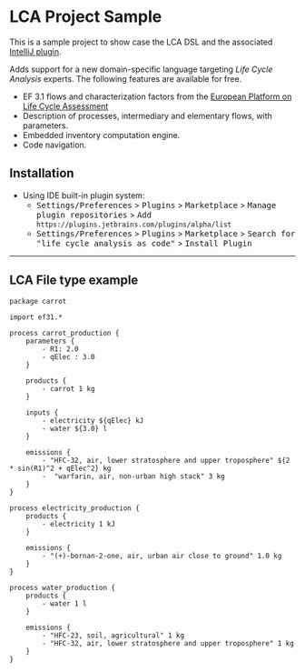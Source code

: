 # LCA Project Sample

This is a sample project to show case the LCA DSL and the associated [IntelliJ plugin](https://plugins.jetbrains.com/plugin/20543-life-cycle-analysis-as-code).

<!-- Plugin description -->
Adds support for a new domain-specific language targeting <i>Life Cycle Analysis</i> experts. The following features are available for free.
<ul>
    <li>EF 3.1 flows and characterization factors from the <a href="https://eplca.jrc.ec.europa.eu/LCDN/developerEF.xhtml">European Platform on Life Cycle Assessment</a></li>
    <li>Description of processes, intermediary and elementary flows, with parameters.</li>
    <li>Embedded inventory computation engine.</li>
    <li>Code navigation.</li>
</ul>
<!-- Plugin description end -->

## Installation

- Using IDE built-in plugin system:
  - <kbd>Settings/Preferences</kbd> > <kbd>Plugins</kbd> > <kbd>Marketplace</kbd> > <kbd>Manage plugin repositories</kbd> > <kbd> Add `https://plugins.jetbrains.com/plugins/alpha/list` </kbd>
  - <kbd>Settings/Preferences</kbd> > <kbd>Plugins</kbd> > <kbd>Marketplace</kbd> > <kbd>Search for "life cycle analysis as code"</kbd> >
    <kbd>Install Plugin</kbd>
  

---


## LCA File type example


```lca
package carrot

import ef31.*

process carrot_production {
    parameters {
        - R1: 2.0
        - qElec : 3.0
    }

    products {
        - carrot 1 kg
    }

    inputs {
        - electricity ${qElec} kJ
        - water ${3.0} l
    }

    emissions {
        - "HFC-32, air, lower stratosphere and upper troposphere" ${2 * sin(R1)^2 + qElec^2} kg
        -  "warfarin, air, non-urban high stack" 3 kg
    }
}

process electricity_production {
    products {
        - electricity 1 kJ
    }

    emissions {
        - "(+)-bornan-2-one, air, urban air close to ground" 1.0 kg
    }
}

process water_production {
    products {
        - water 1 l
    }

    emissions {
        - "HFC-23, soil, agricultural" 1 kg
        - "HFC-32, air, lower stratosphere and upper troposphere" 1 kg
    }
}
```


